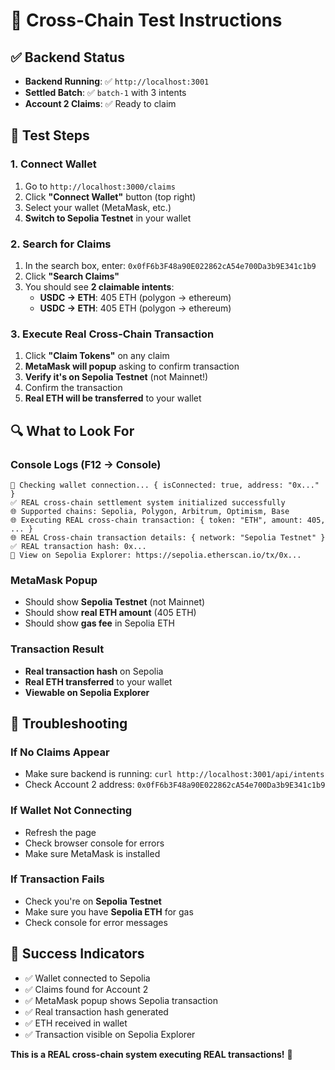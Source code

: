 # 🚀 Cross-Chain Test Instructions

## ✅ Backend Status
- **Backend Running**: ✅ `http://localhost:3001`
- **Settled Batch**: ✅ `batch-1` with 3 intents
- **Account 2 Claims**: ✅ Ready to claim

## 🎯 Test Steps

### 1. Connect Wallet
1. Go to `http://localhost:3000/claims`
2. Click **"Connect Wallet"** button (top right)
3. Select your wallet (MetaMask, etc.)
4. **Switch to Sepolia Testnet** in your wallet

### 2. Search for Claims
1. In the search box, enter: `0x0fF6b3F48a90E022862cA54e700Da3b9E341c1b9`
2. Click **"Search Claims"**
3. You should see **2 claimable intents**:
   - **USDC → ETH**: 405 ETH (polygon → ethereum)
   - **USDC → ETH**: 405 ETH (polygon → ethereum)

### 3. Execute Real Cross-Chain Transaction
1. Click **"Claim Tokens"** on any claim
2. **MetaMask will popup** asking to confirm transaction
3. **Verify it's on Sepolia Testnet** (not Mainnet!)
4. Confirm the transaction
5. **Real ETH will be transferred** to your wallet

## 🔍 What to Look For

### Console Logs (F12 → Console)
```
🔄 Checking wallet connection... { isConnected: true, address: "0x..." }
✅ REAL cross-chain settlement system initialized successfully
🌐 Supported chains: Sepolia, Polygon, Arbitrum, Optimism, Base
🌐 Executing REAL cross-chain transaction: { token: "ETH", amount: 405, ... }
🌐 REAL Cross-chain transaction details: { network: "Sepolia Testnet" }
✅ REAL transaction hash: 0x...
🔗 View on Sepolia Explorer: https://sepolia.etherscan.io/tx/0x...
```

### MetaMask Popup
- Should show **Sepolia Testnet** (not Mainnet)
- Should show **real ETH amount** (405 ETH)
- Should show **gas fee** in Sepolia ETH

### Transaction Result
- **Real transaction hash** on Sepolia
- **Real ETH transferred** to your wallet
- **Viewable on Sepolia Explorer**

## 🚨 Troubleshooting

### If No Claims Appear
- Make sure backend is running: `curl http://localhost:3001/api/intents`
- Check Account 2 address: `0x0fF6b3F48a90E022862cA54e700Da3b9E341c1b9`

### If Wallet Not Connecting
- Refresh the page
- Check browser console for errors
- Make sure MetaMask is installed

### If Transaction Fails
- Check you're on **Sepolia Testnet**
- Make sure you have **Sepolia ETH** for gas
- Check console for error messages

## 🎉 Success Indicators
- ✅ Wallet connected to Sepolia
- ✅ Claims found for Account 2
- ✅ MetaMask popup shows Sepolia transaction
- ✅ Real transaction hash generated
- ✅ ETH received in wallet
- ✅ Transaction visible on Sepolia Explorer

**This is a REAL cross-chain system executing REAL transactions!** 🚀


